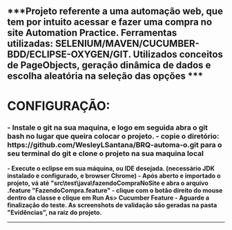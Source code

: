 <h2>***Projeto referente a uma automação web, que tem por intuito acessar e fazer uma compra
no site Automation Practice. Ferramentas utilizadas:
SELENIUM/MAVEN/CUCUMBER-BDD/ECLIPSE-OXYGEN/GIT. Utilizados conceitos de PageObjects, geração dinâmica
de dados e escolha aleatória na seleção das opções ***</h2>

<h1>CONFIGURAÇÃO:</H1>

<h3>
<h3><b> - Instale o git na sua maquina, e logo em seguida abra o git bash no lugar que queira colocar o projeto.
<b>     - copie o diretório: https://github.com/WesleyLSantana/BRQ-automa-o.git para o seu terminal 
do git e clone o projeto na sua maquina local<b></h3>
<b> - Execute o eclipse em sua máquina, ou IDE desejada. (necessário JDK instalado e configurado, e browser Chrome)<b>
 - Após aberto e importado o projeto, vá até "src\test\java\fazendoCompraNoSite e abra
o arquivo .feature "FazendoCompra.feature"
 -  clique com o botão direito do mouse dentro da classe e clique em Run As> Cucumber Feature
 - Aguarde a finalização do teste. As screenshots de validação são geradas na pasta "Evidências", na raíz do projeto.

-------------------------------------------------------------------------------------------
